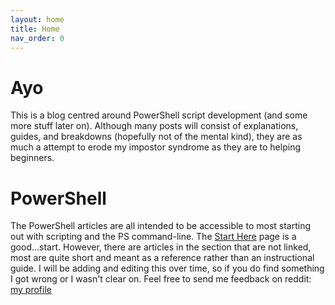 ```yaml
---
layout: home
title: Home
nav_order: 0
---
```


# Ayo
This is a blog centred around PowerShell script development (and some more stuff later on). Although many posts will consist of explanations, guides, and breakdowns (hopefully not of the mental kind), they are as much a attempt to erode my impostor syndrome as they are to helping beginners.

# PowerShell
The PowerShell articles are all intended to be accessible to most starting out with scripting and the PS command-line. The [Start Here] page is a good...start. However, there are articles in the section that are not linked, most are quite short and meant as a reference rather than an instructional guide. I will be adding and editing this over time, so if you do find something I got wrong or I wasn't clear on. Feel free to send me feedback on reddit: [my profile](https://www.reddit.com/user/96MgXCfNblERwTp3XB)

[Start Here]: https://kasmichta.github.io/hjkl/docs/PowerShell
